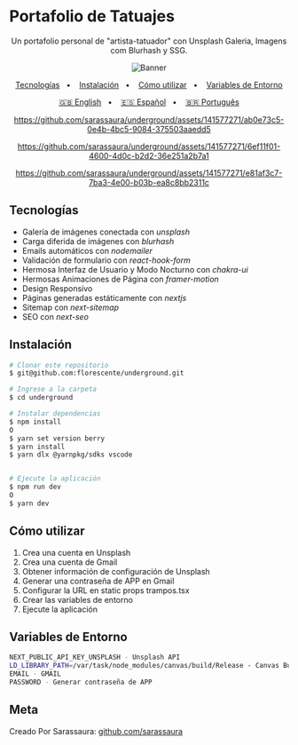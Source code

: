 # Portafolio de Tatuajes

<div align="center">

Un portafolio personal de "artista-tatuador" con Unsplash Galeria, Imagens com Blurhash y SSG.

![Banner](/public/banner.png?raw=true)

[Tecnologías](#tecnologías)&nbsp;&nbsp; • &nbsp;&nbsp;
[Instalación](#instalación)&nbsp;&nbsp; • &nbsp;&nbsp;
[Cómo utilizar](#cómo-utilizar)&nbsp;&nbsp; • &nbsp;&nbsp;
[Variables de Entorno](#variables-de-entorno)

[🇬🇧 English](/README.md)&nbsp;&nbsp; • &nbsp;&nbsp;
[🇪🇸 Español](/README.es.md)&nbsp;&nbsp; • &nbsp;&nbsp;
[🇧🇷 Português](/README.pt-BR.md)

https://github.com/sarassaura/underground/assets/141577271/ab0e73c5-0e4b-4bc5-9084-375503aaedd5

https://github.com/sarassaura/underground/assets/141577271/6ef11f01-4600-4d0c-b2d2-36e251a2b7a1

https://github.com/sarassaura/underground/assets/141577271/e81af3c7-7ba3-4e00-b03b-ea8c8bb2311c

</div>

## Tecnologías

- Galería de imágenes conectada con _unsplash_
- Carga diferida de imágenes con _blurhash_
- Emails automáticos con _nodemailer_
- Validación de formulario con _react-hook-form_
- Hermosa Interfaz de Usuario y Modo Nocturno con _chakra-ui_
- Hermosas Animaciones de Página con _framer-motion_
- Design Responsivo
- Páginas generadas estáticamente con _nextjs_
- Sitemap con _next-sitemap_
- SEO con _next-seo_

## Instalación

```sh
# Clonar este repositorio
$ git@github.com:florescente/underground.git

# Ingrese a la carpeta
$ cd underground

# Instalar dependencias
$ npm install
O
$ yarn set version berry
$ yarn install
$ yarn dlx @yarnpkg/sdks vscode


# Ejecute la aplicación
$ npm run dev
O
$ yarn dev
```

## Cómo utilizar

1. Crea una cuenta en Unsplash
2. Crea una cuenta de Gmail
3. Obtener información de configuración de Unsplash
4. Generar una contraseña de APP en Gmail
5. Configurar la URL en static props trampos.tsx
6. Crear las variables de entorno
7. Ejecute la aplicación

## Variables de Entorno

```bash
NEXT_PUBLIC_API_KEY_UNSPLASH - Unsplash API
LD_LIBRARY_PATH=/var/task/node_modules/canvas/build/Release - Canvas Bug
EMAIL - GMAIL
PASSWORD - Generar contraseña de APP
```

## Meta

Creado Por Sarassaura:
[github.com/sarassaura](https://github.com/sarassaura)


